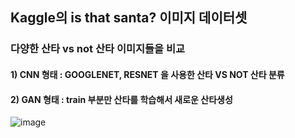 ## Kaggle의 is that santa? 이미지 데이터셋

### 다양한 산타 vs not 산타 이미지들을 비교

#### 1) CNN 형태 : GOOGLENET, RESNET 을 사용한 산타 VS NOT 산타 분류

#### 2) GAN 형태 : train 부분만 산타를 학습해서 새로운 산타생성


![image](https://user-images.githubusercontent.com/114221089/217723178-f7338b1a-1a00-41f5-8062-bf4dcd6190fb.png)
